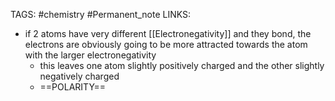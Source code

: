 TAGS: #chemistry #Permanent_note 
LINKS:

- if 2 atoms have very different [[Electronegativity]] and they bond, the electrons are obviously going to be more attracted towards the atom with the larger electronegativity
	- this leaves one atom slightly positively charged and the other slightly negatively charged
	- ==POLARITY==

